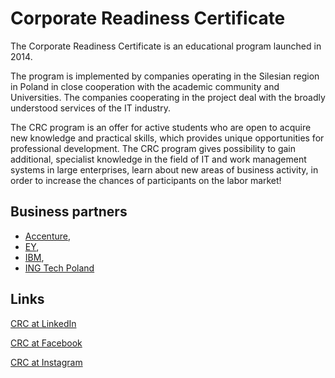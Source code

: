 # Corporate Readiness Certificate

The Corporate Readiness Certificate is an educational program launched in 2014.

The program is implemented by companies operating in the Silesian region in Poland in close cooperation with the academic community and Universities. The companies cooperating in the project deal with the broadly understood services of the IT industry.

The CRC program is an offer for active students who are open to acquire new knowledge and practical skills, which provides unique opportunities for professional development.
The CRC program gives possibility to gain additional, specialist knowledge in the field of IT and work management systems in large enterprises, learn about new areas of business activity, in order to increase the chances of participants on the labor market!

## Business partners
- [Accenture](https://www.accenture.com), 
- [EY](https://www.ey.com), 
- [IBM](https://www.ibm.com), 
- [ING Tech Poland](https://ingtechpoland.com/en)

## Links

[CRC at LinkedIn](https://www.linkedin.com/company/corporate-readiness-certificate)

[CRC at Facebook](https://m.facebook.com/ProgramCRC/)

[CRC at Instagram](https://www.instagram.com/program_crc/)
